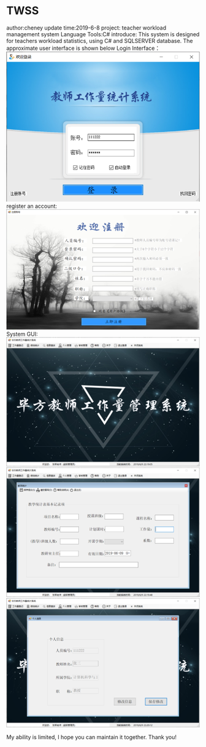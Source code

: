 # TWSS
author:cheney
update time:2019-6-8
project: teacher workload management system 
Language Tools:C#
introduce:
This system is designed for teachers workload statistics, using C# and SQLSERVER database.
The approximate user interface is shown below
Login Interface：
![Login Interface](https://github.com/516396859/TWSS/blob/master/image/2019-06-09_221148.png)
register an account:
![register an account](https://github.com/516396859/TWSS/blob/master/image/2019-06-09_221848.png)
System GUI:
![System GUI](https://github.com/516396859/TWSS/blob/master/image/2019-06-09_221906.png)
![System GUI](https://github.com/516396859/TWSS/blob/master/image/2019-06-09_221949.png)
![System GUI](https://github.com/516396859/TWSS/blob/master/image/2019-06-09_222013.png)

My ability is limited, I hope you can maintain it together.
Thank you!

